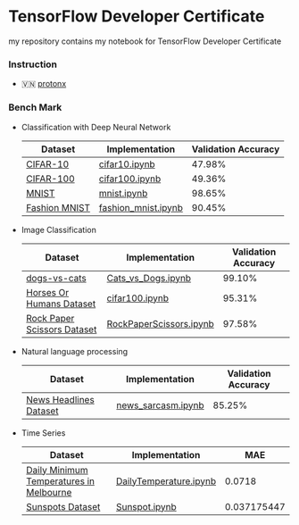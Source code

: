 # TensorFlow Developer Certificate

my repository  contains my notebook for TensorFlow Developer Certificate

### Instruction

- 🇻🇳 [protonx](docs/instruction_vn.md)

### Bench Mark

- Classification with Deep Neural Network


  | Dataset                                                                    | Implementation                                            | Validation Accuracy |
  | ---------------------------------------------------------------------------- | ----------------------------------------------------------- | --------------------- |
  | [CIFAR-10](https://www.tensorflow.org/datasets/catalog/cifar10)            | [cifar10.ipynb](notebook/neuralNetwork/cifar10.ipynb)     | 47.98%              |
  | [CIFAR-100](https://www.tensorflow.org/datasets/catalog/cifar100)          | [cifar100.ipynb](notebook/neuralNetwork/cifar100.ipynb)   | 49.36%              |
  | [MNIST](https://www.tensorflow.org/datasets/catalog/mnist)                 | [mnist.ipynb](notebook/neuralNetwork/mnist.ipynb)         | 98.65%              |
  | [Fashion MNIST](https://www.tensorflow.org/datasets/catalog/fashion_mnist) | [fashion_mnist.ipynb](URL_to_FashionMNIST_Notebook.ipynb) | 90.45%              |
- Image Classification


  | Dataset                                                                                              | Implementation                                                                   | Validation Accuracy |
  | ------------------------------------------------------------------------------------------------------ | ---------------------------------------------------------------------------------- | --------------------- |
  | [dogs-vs-cats](https://www.kaggle.com/c/dogs-vs-cats/data)                                           | [Cats_vs_Dogs.ipynb](notebook/ImageClassification/Cats_vs_Dogs.ipynb)            | 99.10%              |
  | [Horses Or Humans Dataset](https://www.kaggle.com/datasets/sanikamal/horses-or-humans-dataset)       | [cifar100.ipynb](notebook/ImageClassification/Horse-or-Human.ipynb)              | 95.31%              |
  | [Rock Paper Scissors Dataset](https://www.kaggle.com/datasets/sanikamal/rock-paper-scissors-dataset) | [RockPaperScissors.ipynb](notebook/ImageClassification//RockPaperScissors.ipynb) | 97.58%              |
- Natural language processing


  | Dataset                                                                                                       | Implementation                                        | Validation Accuracy |
  | --------------------------------------------------------------------------------------------------------------- | ------------------------------------------------------- | --------------------- |
  | [News Headlines Dataset](https://www.kaggle.com/datasets/rmisra/news-headlines-dataset-for-sarcasm-detection) | [news_sarcasm.ipynb](notebook/nlp/news_sarcasm.ipynb) | 85.25%              |
- Time Series


  | Dataset                                                                                                                        | Implementation                                                       | MAE         |
  | -------------------------------------------------------------------------------------------------------------------------------- | ---------------------------------------------------------------------- | ------------- |
  | [Daily Minimum Temperatures in Melbourne](https://www.kaggle.com/datasets/paulbrabban/daily-minimum-temperatures-in-melbourne) | [DailyTemperature.ipynb](notebook/timeSeries/DailyTemperature.ipynb) | 0.0718      |
  | [Sunspots Dataset](https://www.kaggle.com/datasets/robervalt/sunspots)                                                         | [Sunspot.ipynb](notebook/timeSeries/Sunspot.ipynb)                   | 0.037175447 |
